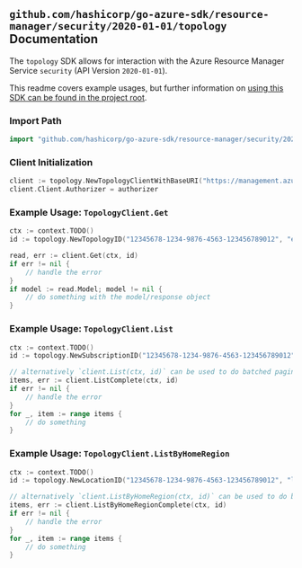 
## `github.com/hashicorp/go-azure-sdk/resource-manager/security/2020-01-01/topology` Documentation

The `topology` SDK allows for interaction with the Azure Resource Manager Service `security` (API Version `2020-01-01`).

This readme covers example usages, but further information on [using this SDK can be found in the project root](https://github.com/hashicorp/go-azure-sdk/tree/main/docs).

### Import Path

```go
import "github.com/hashicorp/go-azure-sdk/resource-manager/security/2020-01-01/topology"
```


### Client Initialization

```go
client := topology.NewTopologyClientWithBaseURI("https://management.azure.com")
client.Client.Authorizer = authorizer
```


### Example Usage: `TopologyClient.Get`

```go
ctx := context.TODO()
id := topology.NewTopologyID("12345678-1234-9876-4563-123456789012", "example-resource-group", "locationValue", "topologyValue")

read, err := client.Get(ctx, id)
if err != nil {
	// handle the error
}
if model := read.Model; model != nil {
	// do something with the model/response object
}
```


### Example Usage: `TopologyClient.List`

```go
ctx := context.TODO()
id := topology.NewSubscriptionID("12345678-1234-9876-4563-123456789012")

// alternatively `client.List(ctx, id)` can be used to do batched pagination
items, err := client.ListComplete(ctx, id)
if err != nil {
	// handle the error
}
for _, item := range items {
	// do something
}
```


### Example Usage: `TopologyClient.ListByHomeRegion`

```go
ctx := context.TODO()
id := topology.NewLocationID("12345678-1234-9876-4563-123456789012", "locationValue")

// alternatively `client.ListByHomeRegion(ctx, id)` can be used to do batched pagination
items, err := client.ListByHomeRegionComplete(ctx, id)
if err != nil {
	// handle the error
}
for _, item := range items {
	// do something
}
```
